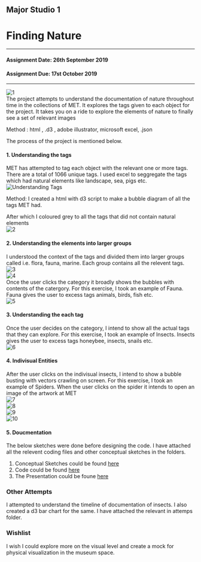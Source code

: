## Major Studio 1
# Finding Nature
---------------------------------------------------
#### Assignment Date: 26th September 2019<br/>
#### Assignment Due: 17st October 2019 <br/>
-----------------------------------------------------
![1](https://github.com/salonieshah/Major-Studio-1/blob/master/2.Finding_Nature/Images/1.Introduction.svg) <br/> 
The project attempts to understand the documentation of nature throughout time in the collections of MET. It explores the tags given to each object for the project. It takes you on a ride to explore the elements of nature to finally see a set of relevant images <br/>

Method : html , .d3 , adobe illustrator, microsoft excel, .json <br/>

The process of the project is mentioned below. <br/>

#### 1. Understanding the tags <br/>
MET has attempted to tag each object with the relevant one or more tags. There are a total of 1066 unique tags. I used excel to seggregate the tags which had natural elements like landscape, sea, pigs etc. <br/>
![Understanding Tags](https://github.com/salonieshah/Major-Studio-1/blob/master/2.Finding_Nature/Images/Tags_Relational_Nature.jpg) <br/> 

Method: I created a html with d3 script to make a bubble diagram of all the tags MET had.<br/> 

After which I coloured grey to all the tags that did not contain natural elements <br/>
![2](https://github.com/salonieshah/Major-Studio-1/blob/master/2.Finding_Nature/Images/2.AllTags.svg) <br/> 

#### 2. Understanding the elements into larger groups <br/>
I understood the context of the tags and divided them into larger groups called i.e. flora, fauna, marine. Each group contains all the relevent tags. 
![3](https://github.com/salonieshah/Major-Studio-1/blob/master/2.Finding_Nature/Images/3.BroadCategories.svg) <br/> 
![4](https://github.com/salonieshah/Major-Studio-1/blob/master/2.Finding_Nature/Images/4.AllNatureTags.svg) <br/> 
Once the user clicks the category it broadly shows the bubbles with contents of the catergory. For this exercise, I took an example of Fauna. Fauna gives the user to excess tags animals, birds, fish etc. <br/> 
![5](https://github.com/salonieshah/Major-Studio-1/blob/master/2.Finding_Nature/Images/5.FaunaCategories.svg) <br/> 
#### 3. Understanding the each tag <br/> 
Once the user decides on the category, I intend to show all the actual tags that they can explore. For this exercise, I took an example of Insects. Insects gives the user to excess tags honeybee, insects, snails etc. <br/> 
![6](https://github.com/salonieshah/Major-Studio-1/blob/master/2.Finding_Nature/Images/6.InsectCategories.svg) <br/> 
#### 4. Indivisual Entities  <br/> 
After the user clicks on the indivisual insects, I intend to show a bubble busting with vectors crawling on screen. For this exercise, I took an example of Spiders. When the user clicks on the spider it intends to open an image of the artwork at MET <br/> 
![7](https://github.com/salonieshah/Major-Studio-1/blob/master/2.Finding_Nature/Images/7.BubbleBurst.svg) <br/> 
![8](https://github.com/salonieshah/Major-Studio-1/blob/master/2.Finding_Nature/Images/8.SpiderCrawl.svg) <br/> 
![9](https://github.com/salonieshah/Major-Studio-1/blob/master/2.Finding_Nature/Images/9.SpiderSelection.svg) <br/> 
![10](https://github.com/salonieshah/Major-Studio-1/blob/master/2.Finding_Nature/Images/10.ResultArtwork.svg) <br/> 
#### 5. Doucmentation  <br/> 
 The below sketches were done before designing the code. I have attached all the relevent coding files and other conceptual sketches in the folders. <br/>
1. Conceptual Sketches could be found [here](https://github.com/salonieshah/Major-Studio-1/tree/master/2.Finding_Nature/Concepts)
2. Code could be found [here](https://github.com/salonieshah/Major-Studio-1/tree/master/2.Finding_Nature/Code)
3. The Presentation could be foune [here](https://github.com/salonieshah/Major-Studio-1/tree/master/2.Finding_Nature/Images)

### Other Attempts  <br/> 

I attempted to understand the timeline of documentation of insects. I also created a d3 bar chart for the same. I have attached the relevant in attemps folder. <br/> 

### Wishlist <br/> 
I wish I could explore more on the visual level and create a mock for physical visualization in the museum space. 
<br/> 




